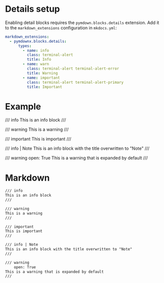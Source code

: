 # Details setup

Enabling detail blocks requires the `pymdown.blocks.details` extension. Add it to the `markdown_extensions` configuration in `mkdocs.yml`:

```yaml
markdown_extensions:
  - pymdownx.blocks.details:
      types:
        - name: info
          class: terminal-alert
          title: Info
        - name: warn
          class: terminal-alert terminal-alert-error
          title: Warning
        - name: important
          class: terminal-alert terminal-alert-primary
          title: Important
```

# Example

/// info
This is an info block
///

/// warning
This is a warning
///

/// important
This is important
///

/// info | Note
This is an info block with the title overwritten to "Note"
///

/// warning
    open: True
This is a warning that is expanded by default
///

# Markdown

```markdown
/// info
This is an info block
///

/// warning
This is a warning
///

/// important
This is important
///

/// info | Note
This is an info block with the title overwritten to "Note"
///

/// warning
    open: True
This is a warning that is expanded by default
///
```


